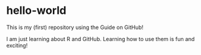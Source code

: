 # hello-world
This is my (first) repository using the Guide on GitHub!

I am just learning about R and GitHub. Learning how to use them is fun and exciting! 
